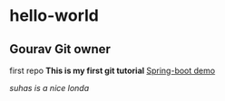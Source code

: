 
# hello-world
## Gourav Git owner
first repo
**This is my first git tutorial**
[Spring-boot demo ](http://192.168.10.13:8080/)

*suhas is a nice londa*
